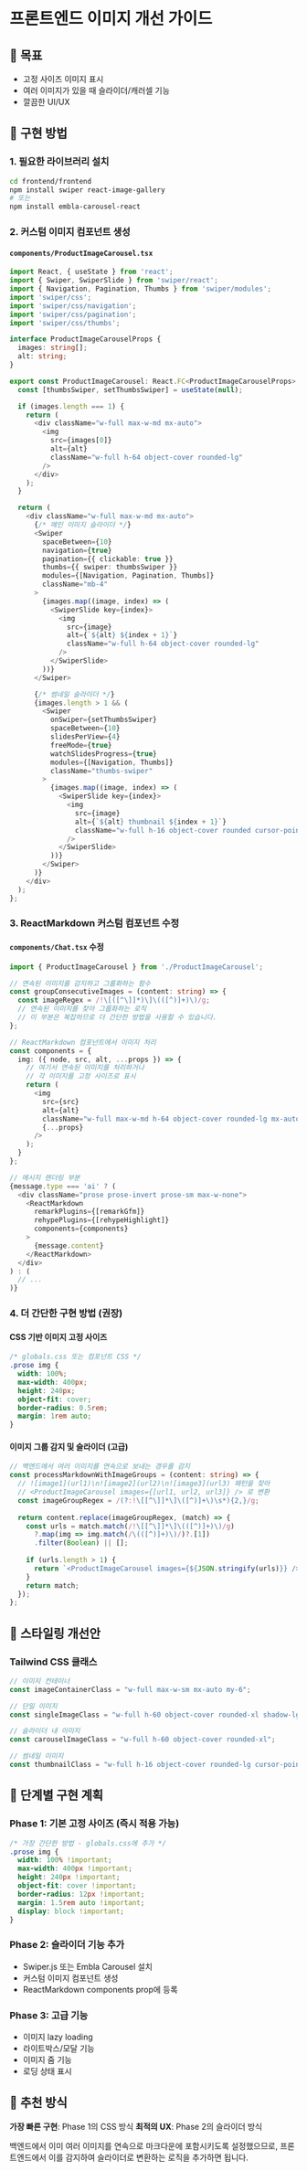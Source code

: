 # 프론트엔드 이미지 개선 가이드

## 🎯 목표
- 고정 사이즈 이미지 표시
- 여러 이미지가 있을 때 슬라이더/캐러셀 기능
- 깔끔한 UI/UX

## 🔧 구현 방법

### 1. 필요한 라이브러리 설치

```bash
cd frontend/frontend
npm install swiper react-image-gallery
# 또는
npm install embla-carousel-react
```

### 2. 커스텀 이미지 컴포넌트 생성

#### `components/ProductImageCarousel.tsx`
```typescript
import React, { useState } from 'react';
import { Swiper, SwiperSlide } from 'swiper/react';
import { Navigation, Pagination, Thumbs } from 'swiper/modules';
import 'swiper/css';
import 'swiper/css/navigation';
import 'swiper/css/pagination';
import 'swiper/css/thumbs';

interface ProductImageCarouselProps {
  images: string[];
  alt: string;
}

export const ProductImageCarousel: React.FC<ProductImageCarouselProps> = ({ images, alt }) => {
  const [thumbsSwiper, setThumbsSwiper] = useState(null);

  if (images.length === 1) {
    return (
      <div className="w-full max-w-md mx-auto">
        <img
          src={images[0]}
          alt={alt}
          className="w-full h-64 object-cover rounded-lg"
        />
      </div>
    );
  }

  return (
    <div className="w-full max-w-md mx-auto">
      {/* 메인 이미지 슬라이더 */}
      <Swiper
        spaceBetween={10}
        navigation={true}
        pagination={{ clickable: true }}
        thumbs={{ swiper: thumbsSwiper }}
        modules={[Navigation, Pagination, Thumbs]}
        className="mb-4"
      >
        {images.map((image, index) => (
          <SwiperSlide key={index}>
            <img
              src={image}
              alt={`${alt} ${index + 1}`}
              className="w-full h-64 object-cover rounded-lg"
            />
          </SwiperSlide>
        ))}
      </Swiper>

      {/* 썸네일 슬라이더 */}
      {images.length > 1 && (
        <Swiper
          onSwiper={setThumbsSwiper}
          spaceBetween={10}
          slidesPerView={4}
          freeMode={true}
          watchSlidesProgress={true}
          modules={[Navigation, Thumbs]}
          className="thumbs-swiper"
        >
          {images.map((image, index) => (
            <SwiperSlide key={index}>
              <img
                src={image}
                alt={`${alt} thumbnail ${index + 1}`}
                className="w-full h-16 object-cover rounded cursor-pointer opacity-60 hover:opacity-100 transition-opacity"
              />
            </SwiperSlide>
          ))}
        </Swiper>
      )}
    </div>
  );
};
```

### 3. ReactMarkdown 커스텀 컴포넌트 수정

#### `components/Chat.tsx` 수정
```typescript
import { ProductImageCarousel } from './ProductImageCarousel';

// 연속된 이미지를 감지하고 그룹화하는 함수
const groupConsecutiveImages = (content: string) => {
  const imageRegex = /!\[([^\]]*)\]\(([^)]+)\)/g;
  // 연속된 이미지를 찾아 그룹화하는 로직
  // 이 부분은 복잡하므로 더 간단한 방법을 사용할 수 있습니다.
};

// ReactMarkdown 컴포넌트에서 이미지 처리
const components = {
  img: ({ node, src, alt, ...props }) => {
    // 여기서 연속된 이미지를 처리하거나
    // 각 이미지를 고정 사이즈로 표시
    return (
      <img
        src={src}
        alt={alt}
        className="w-full max-w-md h-64 object-cover rounded-lg mx-auto my-4"
        {...props}
      />
    );
  }
};

// 메시지 렌더링 부분
{message.type === 'ai' ? (
  <div className="prose prose-invert prose-sm max-w-none">
    <ReactMarkdown
      remarkPlugins={[remarkGfm]}
      rehypePlugins={[rehypeHighlight]}
      components={components}
    >
      {message.content}
    </ReactMarkdown>
  </div>
) : (
  // ...
)}
```

### 4. 더 간단한 구현 방법 (권장)

#### CSS 기반 이미지 고정 사이즈
```css
/* globals.css 또는 컴포넌트 CSS */
.prose img {
  width: 100%;
  max-width: 400px;
  height: 240px;
  object-fit: cover;
  border-radius: 0.5rem;
  margin: 1rem auto;
}
```

#### 이미지 그룹 감지 및 슬라이더 (고급)
```typescript
// 백엔드에서 여러 이미지를 연속으로 보내는 경우를 감지
const processMarkdownWithImageGroups = (content: string) => {
  // ![image1](url1)\n![image2](url2)\n![image3](url3) 패턴을 찾아
  // <ProductImageCarousel images={[url1, url2, url3]} /> 로 변환
  const imageGroupRegex = /(?:!\[[^\]]*\]\([^)]+\)\s*){2,}/g;
  
  return content.replace(imageGroupRegex, (match) => {
    const urls = match.match(/!\[[^\]]*\]\(([^)]+)\)/g)
      ?.map(img => img.match(/\(([^)]+)\)/)?.[1])
      .filter(Boolean) || [];
    
    if (urls.length > 1) {
      return `<ProductImageCarousel images={${JSON.stringify(urls)}} />`;
    }
    return match;
  });
};
```

## 🎨 스타일링 개선안

### Tailwind CSS 클래스
```typescript
// 이미지 컨테이너
const imageContainerClass = "w-full max-w-sm mx-auto my-6";

// 단일 이미지
const singleImageClass = "w-full h-60 object-cover rounded-xl shadow-lg";

// 슬라이더 내 이미지
const carouselImageClass = "w-full h-60 object-cover rounded-xl";

// 썸네일 이미지  
const thumbnailClass = "w-full h-16 object-cover rounded-lg cursor-pointer opacity-70 hover:opacity-100 transition-all duration-300";
```

## 🚀 단계별 구현 계획

### Phase 1: 기본 고정 사이즈 (즉시 적용 가능)
```css
/* 가장 간단한 방법 - globals.css에 추가 */
.prose img {
  width: 100% !important;
  max-width: 400px !important;
  height: 240px !important;
  object-fit: cover !important;
  border-radius: 12px !important;
  margin: 1.5rem auto !important;
  display: block !important;
}
```

### Phase 2: 슬라이더 기능 추가
- Swiper.js 또는 Embla Carousel 설치
- 커스텀 이미지 컴포넌트 생성
- ReactMarkdown components prop에 등록

### Phase 3: 고급 기능
- 이미지 lazy loading
- 라이트박스/모달 기능
- 이미지 줌 기능
- 로딩 상태 표시

## 🎯 추천 방식

**가장 빠른 구현**: Phase 1의 CSS 방식
**최적의 UX**: Phase 2의 슬라이더 방식

백엔드에서 이미 여러 이미지를 연속으로 마크다운에 포함시키도록 설정했으므로, 프론트엔드에서 이를 감지하여 슬라이더로 변환하는 로직을 추가하면 됩니다.